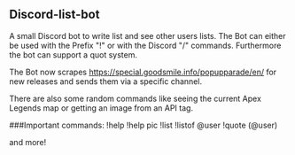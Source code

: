 ## Discord-list-bot
A small Discord bot to write list and see other users lists. The Bot can either be used with the Prefix "!" or with the Discord "/" commands.
Furthermore the bot can support a quot system.

The Bot now scrapes https://special.goodsmile.info/popupparade/en/ for new releases and sends them via a specific channel.

There are also some random commands like seeing the current Apex Legends map or getting an image from an API tag.

###Important commands:
!help
!help pic
!list
!listof @user
!quote (@user)

and more!
